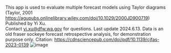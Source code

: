 This app is used to evaluate multiple forecast models using Taylor diagrams (Taylor, 2001 https://agupubs.onlinelibrary.wiley.com/doi/10.1029/2000JD900719)
Published by Yi Xu.  
Contact yi.xu@dfw.wa.gov for questions. Last update 2024.6.13.
Data is an old fraser sockeye forecast retrospective analysis, for demonstration purpose only.
Citation: https://cdnsciencepub.com/doi/pdf/10.1139/cjfas-2023-0139
![image](https://github.com/yi-xu-dfw/ForecastEvaluation/assets/156941844/0eee97e4-a87a-456c-ae8c-f8e5ef7d1814)
